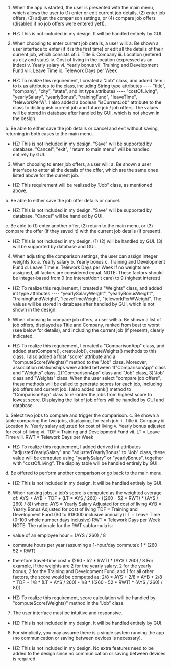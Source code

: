 1. When the app is started, the user is presented with the main menu, which allows the user to (1) enter or edit current job details, (2) enter job offers, (3) adjust the comparison settings, or (4) compare job offers (disabled if no job offers were entered yet1).

- HZ: This is not included in my design. It will be handled entirely by GUI.

2. When choosing to enter current job details, a user will:
a. Be shown a user interface to enter (if it is the first time) or edit all the details of
their current job, which consists of:
i. Title
ii. Company
iii. Location (entered as city and state)
iv. Cost of living in the location (expressed as an index)
v. Yearly salary
vi. Yearly bonus
vii. Training and Development Fund
viii. Leave Time
ix. Telework Days per Week

- HZ: To realize this requirement, I created a "Job" class, and added item i to ix as attributes to the class, including String type attributes ---- "title", "company", "city", "state", and int type attributes ---- "costOfLiving", "yearlySalary", "yearlyBonus", "trainingFund", "leaveTime", "teleworkPerW". I also added a boolean "isCurrentJob" attribute to the class to distinguish current job and future job / job offers. The values will be stored in database after handled by GUI, which is not shown in the design.

b. Be able to either save the job details or cancel and exit without saving, returning in both cases to the main menu.

- HZ: This is not included in my design. "Save" will be supported by database. "Cancel", "exit", "return to main menu" will be handled entirely by GUI.

3. When choosing to enter job offers, a user will:
a. Be shown a user interface to enter all the details of the offer, which are the same ones listed above for the current job.

- HZ: This requirement will be realized by "Job" class, as mentioned above.

b. Be able to either save the job offer details or cancel.

- HZ: This is not included in my design. "Save" will be supported by database. "Cancel" will be handled by GUI.

c. Be able to (1) enter another offer, (2) return to the main menu, or (3) compare the offer (if they saved it) with the current job details (if present).

- HZ: This is not included in my design. (1) (2) will be handled by GUI. (3) will be supported by database and GUI.

4. When adjusting the comparison settings, the user can assign integer weights to:
a. Yearly salary
b. Yearly bonus
c. Training and Development Fund
d. Leave Time
e. Telework Days per Week
If no weights are assigned, all factors are considered equal.
NOTE: These factors should be integer-based from 0 (no interest/don’t care) to 9 (highest interest)

- HZ: To realize this requirement, I created a "Weights" class, and added int type attributes ---- "yearlySalaryWeight", "yearlyBonusWeight", "trainingFundWeight", "leaveTimeWeight", "teleworkPerWWeight". The values will be stored in database after handled by GUI, which is not shown in the design.

5. When choosing to compare job offers, a user will:
a. Be shown a list of job offers, displayed as Title and Company, ranked from best
to worst (see below for details), and including the current job (if present), clearly
indicated.

- HZ: To realize this requirement, I created a "ComparisonApp" class, and added startCompare(), createJob(), createWeights() methods to this class. I also added a float "score" attribute and a "computeScore(Weights)" method to the "Job" class. Moreover, association relationships were added between 1)"ComparisonApp" class and "Weights" class, 2)"ComparisonApp" class and "Job" class, 3)"Job" class and "Weights" class. When the user select "compare job offers", these methods will be called to generate scores for each job, including job offers and current job. I also added rank() method to "ComparisonApp" class to re-order the jobs from highest score to lowest score. Displaying the list of job offers will be handled by GUI and database.

b. Select two jobs to compare and trigger the comparison.
c. Be shown a table comparing the two jobs, displaying, for each job:
i. Title
ii. Company
iii. Location
iv. Yearly salary adjusted for cost of living
v. Yearly bonus adjusted for cost of living
vi. TDF = Training and Development Fund
vii. LT = Leave Time
viii. RWT = Telework Days per Week

- HZ: To realize this requirement, I added derived int attributes "adjustedYearlySalary" and "adjustedYearlyBonus" to "Job" class, these value will be computed using "yearlySalary" or "yearlyBonus", together with "costOfLiving". The display table will be handled entirely by GUI.

d. Be offered to perform another comparison or go back to the main menu.

- HZ: This is not included in my design. It will be handled entirely by GUI.

6. When ranking jobs, a job’s score is computed as the weighted average of:
AYS + AYB + TDF + (LT * AYS / 260) - ((260 - 52 * RWT) * (AYS / 260) / 8))
where:
AYS = Yearly Salary Adjusted for cost of living
AYB = Yearly Bonus Adjusted for cost of living
TDF = Training and Development Fund ($0 to $18000 inclusive annually) LT = Leave Time (0-100 whole number days inclusive)
RWT = Telework Days per Week
NOTE: The rationale for the RWT subformula is:
-  value of an employee hour = (AYS / 260) / 8
-  commute hours per year (assuming a 1-hour/day commute):
1 * (260 - 52 * RWT)
- therefore travel-time cost = (260 - 52 * RWT) * (AYS / 260) / 8
For example, if the weights are 2 for the yearly salary, 2 for the yearly bonus, 2 for the Training and Development Fund, and 1 for all other factors, the score would be computed as:
2/8 * AYS + 2/8 * AYB + 2/8 * TDF + 1/8 * (LT * AYS / 260) - 1/8 * ((260 - 52 * RWT) * (AYS / 260) / 8)))

- HZ: To realize this requirement, score calculation will be handled by "computeScore(Weights)" method in the "Job" class.

7. The user interface must be intuitive and responsive.
- HZ: This is not included in my design. It will be handled entirely by GUI.

8. For simplicity, you may assume there is a single system running the app (no communication or saving between devices is necessary).

- HZ: This is not included in my design. No extra features need to be added to the design since no communication or saving between devices is required.
